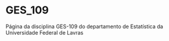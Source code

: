 # GES_109
Página da disciplina GES-109 do departamento de Estatística da Universidade Federal de Lavras
